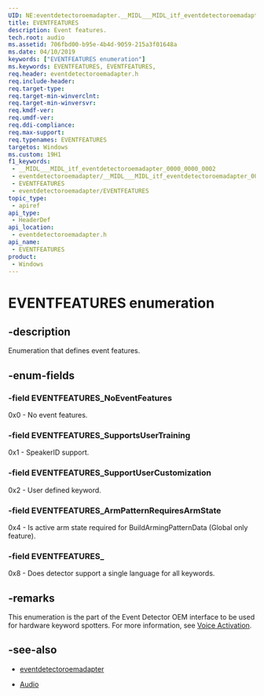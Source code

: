 ```yaml
---
UID: NE:eventdetectoroemadapter.__MIDL___MIDL_itf_eventdetectoroemadapter_0000_0000_0002
title: EVENTFEATURES
description: Event features.
tech.root: audio
ms.assetid: 706fbd00-b95e-4b4d-9059-215a3f01648a
ms.date: 04/10/2019
keywords: ["EVENTFEATURES enumeration"]
ms.keywords: EVENTFEATURES, EVENTFEATURES,
req.header: eventdetectoroemadapter.h
req.include-header: 
req.target-type: 
req.target-min-winverclnt: 
req.target-min-winversvr: 
req.kmdf-ver: 
req.umdf-ver: 
req.ddi-compliance: 
req.max-support: 
req.typenames: EVENTFEATURES
targetos: Windows
ms.custom: 19H1
f1_keywords:
 - __MIDL___MIDL_itf_eventdetectoroemadapter_0000_0000_0002
 - eventdetectoroemadapter/__MIDL___MIDL_itf_eventdetectoroemadapter_0000_0000_0002
 - EVENTFEATURES
 - eventdetectoroemadapter/EVENTFEATURES
topic_type:
 - apiref
api_type:
 - HeaderDef
api_location:
 - eventdetectoroemadapter.h
api_name:
 - EVENTFEATURES
product:
 - Windows
---
```


# EVENTFEATURES enumeration


## -description

Enumeration that defines event features.

## -enum-fields

### -field EVENTFEATURES_NoEventFeatures

0x0 - No event features.

### -field EVENTFEATURES_SupportsUserTraining 

0x1 - SpeakerID support.

### -field EVENTFEATURES_SupportUserCustomization 

0x2 - User defined keyword.

### -field EVENTFEATURES_ArmPatternRequiresArmState 

0x4 - Is active arm state required for BuildArmingPatternData (Global only feature).

### -field EVENTFEATURES_

0x8 - Does detector support a single language for all keywords.

## -remarks

This enumeration is the part of the Event Detector OEM interface to be used for hardware keyword spotters. For more information, see [Voice Activation](https://docs.microsoft.com/windows-hardware/drivers/audio/voice-activation).

## -see-also

- [eventdetectoroemadapter](../eventdetectoroemadapter/index.md)

- [Audio](../_audio/index.md)

